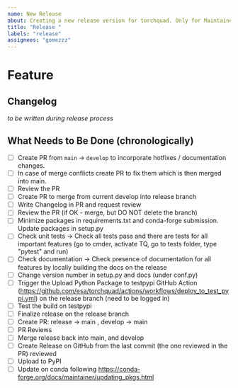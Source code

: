 ```yaml
---
name: New Release
about: Creating a new release version for torchquad. Only for Maintainers.
title: "Release "
labels: "release"
assignees: "gomezzz"
---
```


# Feature

## Changelog

_to be written during release process_

## What Needs to Be Done (chronologically)

- [ ] Create PR from `main` -> `develop` to incorporate hotfixes / documentation changes.
- [ ] In case of merge conflicts create PR to fix them which is then merged into main.
- [ ] Review the PR
- [ ] Create PR to merge from current develop into release branch
- [ ] Write Changelog in PR and request review
- [ ] Review the PR (if OK - merge, but DO NOT delete the branch)
- [ ] Minimize packages in requirements.txt and conda-forge submission. Update packages in setup.py
- [ ] Check unit tests -> Check all tests pass and there are tests for all important features (go to cmder, activate TQ, go to tests folder, type "pytest" and run)
- [ ] Check documentation -> Check presence of documentation for all features by locally building the docs on the release
- [ ] Change version number in setup.py and docs (under conf.py)
- [ ] Trigger the Upload Python Package to testpypi GitHub Action (https://github.com/esa/torchquad/actions/workflows/deploy_to_test_pypi.yml) on the release branch (need to be logged in)
- [ ] Test the build on testpypi
- [ ] Finalize release on the release branch
- [ ] Create PR: release → main , develop -> main
- [ ] PR Reviews
- [ ] Merge release back into main, and develop
- [ ] Create Release on GitHub from the last commit (the one reviewed in the PR) reviewed
- [ ] Upload to PyPI
- [ ] Update on conda following https://conda-forge.org/docs/maintainer/updating_pkgs.html
